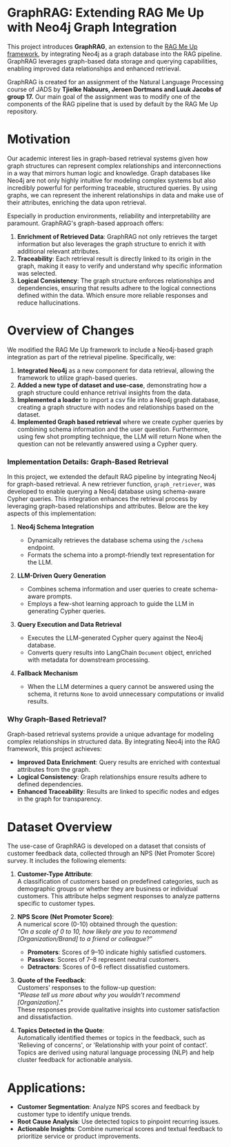 # GraphRAG: Extending RAG Me Up with Neo4j Graph Integration

This project introduces **GraphRAG**, an extension to the [RAG Me Up framework](https://github.com/AI-Commandos/RAGMeUp), by integrating Neo4j as a graph database into the RAG pipeline. GraphRAG leverages graph-based data storage and querying capabilities, enabling improved data relationships and enhanced retrieval.

GraphRAG is created for an assignment of the Natural Language Processing course of JADS by **Tjielke Nabuurs, Jeroen Dortmans and Luuk Jacobs of group 17.** Our main goal of the assignment was to modify one of the components of the RAG pipeline that is used by default by the RAG Me Up repository.

# Motivation

Our academic interest lies in graph-based retrieval systems given how graph structures can represent complex relationships and interconnections in a way that mirrors human logic and knowledge. Graph databases like Neo4j are not only highly intuitive for modeling complex systems but also incredibly powerful for performing traceable, structured queries. By using graphs, we can represent the inherent relationships in data and make use of their attributes, enriching the data upon retrieval.

Especially in production environments, reliability and interpretability are paramount. GraphRAG's graph-based approach offers:

1. **Enrichment of Retrieved Data**: GraphRAG not only retrieves the target information but also leverages the graph structure to enrich it with additional relevant attributes.
2. **Traceability**: Each retrieval result is directly linked to its origin in the graph, making it easy to verify and understand why specific information was selected.
3. **Logical Consistency**: The graph structure enforces relationships and dependencies, ensuring that results adhere to the logical connections defined within the data. Which ensure more reliable responses and reduce hallucinations.

# Overview of Changes

We modified the RAG Me Up framework to include a Neo4j-based graph integration as part of the retrieval pipeline. Specifically, we:

1. **Integrated Neo4j** as a new component for data retrieval, allowing the framework to utilize graph-based queries.
2. **Added a new type of dataset and use-case**, demonstrating how a graph structure could enhance retrival insights from the data.
3. **Implemented a loader** to import a csv file into a Neo4j graph database, creating a graph structure with nodes and relationships based on the dataset.
4. **Implemented Graph based retrieval** where we create cypher queries by combining schema information and the user question. Furthermore, using few shot prompting technique, the LLM will return None when the question can not be relevantly answered using a Cypher query.

### Implementation Details: Graph-Based Retrieval

In this project, we extended the default RAG pipeline by integrating Neo4j for graph-based retrieval. A new retriever function, `graph_retriever`, was developed to enable querying a Neo4j database using schema-aware Cypher queries. This integration enhances the retrieval process by leveraging graph-based relationships and attributes. Below are the key aspects of this implementation:

1. **Neo4j Schema Integration**  
   - Dynamically retrieves the database schema using the `/schema` endpoint.
   - Formats the schema into a prompt-friendly text representation for the LLM.

2. **LLM-Driven Query Generation**  
   - Combines schema information and user queries to create schema-aware prompts.
   - Employs a few-shot learning approach to guide the LLM in generating Cypher queries.

3. **Query Execution and Data Retrieval**  
   - Executes the LLM-generated Cypher query against the Neo4j database.
   - Converts query results into LangChain `Document` object, enriched with metadata for downstream processing.

4. **Fallback Mechanism**  
   - When the LLM determines a query cannot be answered using the schema, it returns `None` to avoid unnecessary computations or invalid results.


### Why Graph-Based Retrieval?

Graph-based retrieval systems provide a unique advantage for modeling complex relationships in structured data. By integrating Neo4j into the RAG framework, this project achieves:
- **Improved Data Enrichment**: Query results are enriched with contextual attributes from the graph.
- **Logical Consistency**: Graph relationships ensure results adhere to defined dependencies.
- **Enhanced Traceability**: Results are linked to specific nodes and edges in the graph for transparency.


# Dataset Overview

The use-case of GraphRAG is developed on a dataset that consists of customer feedback data, collected through an NPS (Net Promoter Score) survey. It includes the following elements:

1. **Customer-Type Attribute**:  
   A classification of customers based on predefined categories, such as demographic groups or whether they are business or individual customers. This attribute helps segment responses to analyze patterns specific to customer types.

2. **NPS Score (Net Promoter Score)**:  
   A numerical score (0-10) obtained through the question:  
   _"On a scale of 0 to 10, how likely are you to recommend [Organization/Brand] to a friend or colleague?"_

   - **Promoters**: Scores of 9–10 indicate highly satisfied customers.
   - **Passives**: Scores of 7–8 represent neutral customers.
   - **Detractors**: Scores of 0–6 reflect dissatisfied customers.

3. **Quote of the Feedback**:  
   Customers’ responses to the follow-up question:  
   _"Please tell us more about why you wouldn’t recommend [Organization]."_  
   These responses provide qualitative insights into customer satisfaction and dissatisfaction.

4. **Topics Detected in the Quote**:  
   Automatically identified themes or topics in the feedback, such as 'Relieving of concerns', or 'Relationship with your point of contact'. Topics are derived using natural language processing (NLP) and help cluster feedback for actionable analysis.

# Applications:

- **Customer Segmentation**: Analyze NPS scores and feedback by customer type to identify unique trends.
- **Root Cause Analysis**: Use detected topics to pinpoint recurring issues.
- **Actionable Insights**: Combine numerical scores and textual feedback to prioritize service or product improvements.
